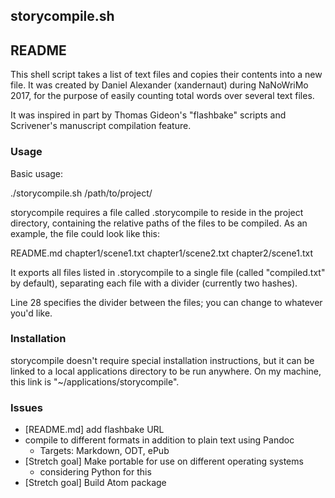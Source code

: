 ## storycompile.sh ##
## README ##

This shell script takes a list of text files and copies their contents into a new file. It was created by Daniel Alexander (xandernaut) during NaNoWriMo 2017, for the purpose of easily counting total words over several text files.

It was inspired in part by Thomas Gideon's "flashbake" scripts and Scrivener's manuscript compilation feature.


### Usage ###
Basic usage:

  ./storycompile.sh /path/to/project/

storycompile requires a file called .storycompile to reside in the project directory, containing the relative paths of the files to be compiled. As an example, the file could look like this:

  README.md
  chapter1/scene1.txt
  chapter1/scene2.txt
  chapter2/scene1.txt

It exports all files listed in .storycompile to a single file (called "compiled.txt" by default), separating each file with a divider (currently two hashes).

Line 28 specifies the divider between the files; you can change to whatever you'd like.


### Installation ###
storycompile doesn't require special installation instructions, but it can be linked to a local applications directory to be run anywhere. On my machine, this link is "~/applications/storycompile".


### Issues ###
  * [README.md] add flashbake URL
  * compile to different formats in addition to plain text using Pandoc
    * Targets: Markdown, ODT, ePub
  * [Stretch goal] Make portable for use on different operating systems
    * considering Python for this
  * [Stretch goal] Build Atom package
